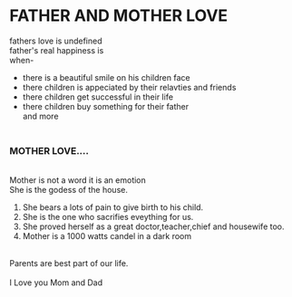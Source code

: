 <html>
<head> 
</head> 
<body> 
<h1><b>FATHER AND MOTHER LOVE</b></h1> fathers love is undefined <br> father's real happiness is <br> when- <ul> 
<li>there is a beautiful smile on his children face </li> 
<li>there children is appeciated by their relavties and friends</li> 
<li>there children get successful in their life</li> 
<li>there children buy something for their father</li> and more </ul> 
  <h3><br> MOTHER LOVE.... </h3></br> Mother is not a word it is an emotion <br>She is the godess of the house. <br> <ol> 
<li>She bears a lots of pain to give birth to his child. </li> 
<li>She is the one who sacrifies eveything for us.</li> 
<li>She proved herself as a great doctor,teacher,chief and housewife too.</li> 
<li>Mother is a 1000 watts candel in a dark room</li> 
</ol>
<br> Parents are best part of our life.</br>
  <br>I Love you Mom and Dad</br> 
</p> 
</body> 
</html>
